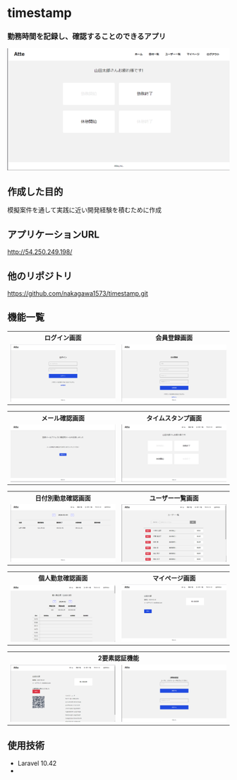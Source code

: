 # timestamp
### 勤務時間を記録し、確認することのできるアプリ
![top](https://raw.githubusercontent.com/nakagawa1573/images/main/timestamp/top.png)


## 作成した目的
模擬案件を通して実践に近い開発経験を積むために作成

## アプリケーションURL
http://54.250.249.198/

## 他のリポジトリ
https://github.com/nakagawa1573/timestamp.git

## 機能一覧


<table>
<tr>
<th>
<div style="text-align: center;">
ログイン画面
</div>
</th>
<th>
<div style="text-align: center;">
会員登録画面
</div>
</th>
</tr>
<tr>
<td>
 <img src="https://raw.githubusercontent.com/nakagawa1573/images/main/timestamp/login.png">
</td>
<td>
 <img src="https://raw.githubusercontent.com/nakagawa1573/images/main/timestamp/register.png">
</td>
</tr>
</table>

<table>
<tr>
<th>
<div style="text-align: center;">
メール確認画面
</div>
</th>
<th>
<div style="text-align: center;">
タイムスタンプ画面
</div>
</th>
</tr>
<tr>
<td>
 <img src="https://raw.githubusercontent.com/nakagawa1573/images/main/timestamp/mail.png">
</td>
<td>
 <img src="https://raw.githubusercontent.com/nakagawa1573/images/main/timestamp/top.png">
</td>
</tr>
</table>

<table>
<tr>
<th>
<div style="text-align: center;">
日付別勤怠確認画面
</div>
</th>
<th>
<div style="text-align: center;">
ユーザー一覧画面
</div>
</th>
</tr>
<tr>
<td>
 <img src="https://raw.githubusercontent.com/nakagawa1573/images/main/timestamp/attendance.png">
</td>
<td>
 <img src="https://raw.githubusercontent.com/nakagawa1573/images/main/timestamp/users.png">
</td>
</tr>
</table>

<table>
<tr>
<th>
<div style="text-align: center;">
個人勤怠確認画面
</div>
</th>
<th>
<div style="text-align: center;">
マイページ画面
</div>
</th>
</tr>
<tr>
<td>
 <img src="https://raw.githubusercontent.com/nakagawa1573/images/main/timestamp/attendance_user.png">
</td>
<td>
 <img src="https://raw.githubusercontent.com/nakagawa1573/images/main/timestamp/mypage.png">
</td>
</tr>
</table>

<table>
<tr>
<th colspan="2">
<div style="text-align: center;">
2要素認証機能
</div>
</th>
</tr>
<tr>
<td>
 <img src="https://raw.githubusercontent.com/nakagawa1573/images/main/timestamp/TFA.png">
</td>
<td>
 <img src="https://raw.githubusercontent.com/nakagawa1573/images/main/timestamp/TFA_challenge.png">
</td>
</tr>
</table>

## 使用技術
- Laravel 10.42
- 
